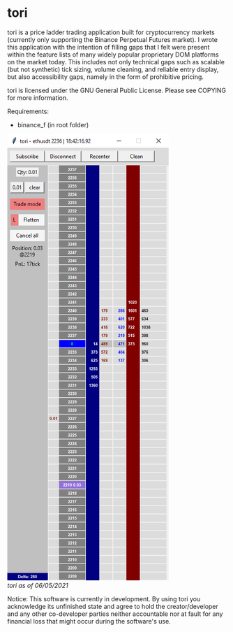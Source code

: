 # tori

tori is a price ladder trading application built for cryptocurrency markets (currently only supporting the Binance Perpetual Futures market).
I wrote this application with the intention of filling gaps that I felt were present
within the feature lists of many widely popular proprietary DOM platforms on the
market today. This includes not only technical gaps such as scalable
(but not synthetic) tick sizing, volume cleaning, and reliable entry display, but
also accessibility gaps, namely in the form of prohibitive pricing.

tori is licensed under the GNU General Public License. Please see COPYING for more information.

Requirements:
  * binance_f (in root folder)

![tori as of 06/05/2021](https://raw.githubusercontent.com/AidenH/tori/main/img/7-5-21-tori.png)  
*tori as of 06/05/2021*

Notice: This software is currently in development. By using tori you acknowledge
its unfinished state and agree to hold the creator/developer and any other co-developer
parties neither accountable nor at fault for any financial loss that might occur
during the software's use.
